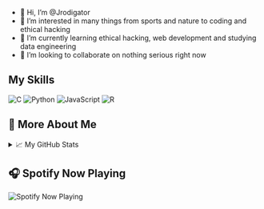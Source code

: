 - 👋 Hi, I’m @Jrodigator
- 👀 I’m interested in many things from sports and nature to coding and ethical hacking
- 🌱 I’m currently learning ethical hacking, web development and studying data engineering 
- 💞️ I’m looking to collaborate on nothing serious right now 

## My Skills

![C](https://img.shields.io/badge/-C-A8B9CC?style=flat-square&logo=c&logoColor=white)
![Python](https://img.shields.io/badge/-Python-3776AB?style=flat-square&logo=Python)
![JavaScript](https://img.shields.io/badge/-JavaScript-F7DF1E?style=flat-square&logo=javascript)
![R](https://img.shields.io/badge/-R-276DC3?style=flat-square&logo=R&logoColor=white)


## 🚀 More About Me
<details>
  <summary>📈 My GitHub Stats</summary>
  ![Your GitHub Stats](https://github-readme-stats.vercel.app/api?username=Jrodigator&show_icons=true)
</details>

## 🎧 Spotify Now Playing
![Spotify Now Playing](https://spotify-now-playing-b6mcfgvtnd9l79w8465fvw4j2.vercel.app/api/spotify)




<!---
Jrodigator/Jrodigator is a ✨ special ✨ repository because its `README.md` (this file) appears on your GitHub profile.
You can click the Preview link to take a look at your changes.
--->
